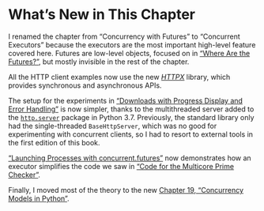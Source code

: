 # What’s New in This Chapter

I renamed the chapter from “Concurrency with Futures” to “Concurrent Executors” because the executors are the most important high-level feature covered here. Futures are low-level objects, focused on in [“Where Are the Futures?”](#where_futures_sec), but mostly invisible in the rest of the chapter.

All the HTTP client examples now use the new [_HTTPX_](https://fpy.li/httpx) library, which provides synchronous and asynchronous APIs.

The setup for the experiments in [“Downloads with Progress Display and Error Handling”](#flags2_sec) is now simpler, thanks to the multithreaded server added to the [`http.server`](https://fpy.li/20-2) package in Python 3.7. Previously, the standard library only had the single-threaded `BaseHttpServer`, which was no good for experimenting with concurrent clients, so I had to resort to external tools in the first edition of this book.

[“Launching Processes with concurrent.futures”](#launching_processes_sec) now demonstrates how an executor simplifies the code we saw in [“Code for the Multicore Prime Checker”](ch19.html#code_for_multicore_prime_sec).

Finally, I moved most of the theory to the new [Chapter 19, “Concurrency Models in Python”](ch19.html#concurrency_models_ch).